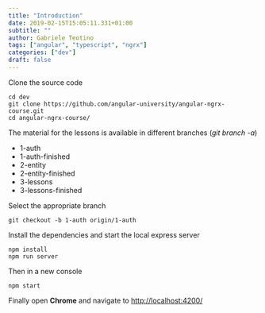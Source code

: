 ```yaml
---
title: "Introduction"
date: 2019-02-15T15:05:11.331+01:00
subtitle: ""
author: Gabriele Teotino
tags: ["angular", "typescript", "ngrx"]
categories: ["dev"]
draft: false
---
```


Clone the source code

```shell
cd dev
git clone https://github.com/angular-university/angular-ngrx-course.git
cd angular-ngrx-course/
```

The material for the lessons is available in different branches (*git branch -a*)

- 1-auth
- 1-auth-finished
- 2-entity
- 2-entity-finished
- 3-lessons
- 3-lessons-finished

Select the appropriate branch
```shell
git checkout -b 1-auth origin/1-auth
```

Install the dependencies and start the local express server

```shell
npm install
npm run server
```

Then in a new console

```shell
npm start
```

Finally open **Chrome** and navigate to [http://localhost:4200/](http://localhost:4200/)
